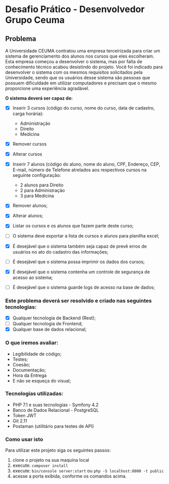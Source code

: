 Desafio Prático - Desenvolvedor Grupo Ceuma
===========================================

Problema
--------

A Universidade CEUMA contratou uma empresa terceirizada para criar um sistema de gerenciamento dos alunos nos cursos que eles escolheram. Esta empresa começou a desenvolver o sistema, mas por falta de conhecimento técnico acabou desistindo do projeto. Você foi indicado para desenvolver o sistema com os mesmos requisitos solicitados pela Universidade, sendo que os usuários desse sistema são pessoas que possuem dificuldade em utilizar computadores e precisam que o mesmo proporcione uma experiência agradável.

**O sistema deverá ser capaz de:**

- [x] Inserir 3 cursos (código do curso, nome do curso, data de cadastro, carga horária):

    - Administração
    - Direito
    - Medicina

- [x] Remover cursos
- [x] Alterar cursos

- [x] Inserir 7 alunos (código do aluno, nome do aluno, CPF, Endereço, CEP, E-mail, número de Telefone atrelados aos respectivos cursos na seguinte configuração:

    - 2 alunos para Direito
    - 2 para Administração
    - 3 para Medicina

- [x] Remover alunos;
- [x] Alterar alunos;
- [x] Listar os cursos e os alunos que fazem parte deste curso;

- [ ] O sistema deve exportar a lista de cursos e alunos para planilha excel;
- [x] É desejável que o sistema também seja capaz de prevê erros de usuários no ato do cadastro das informações;

- [ ] É desejável que o sistema possa imprimir os dados dos cursos;
- [x] É desejável que o sistema contenha um controle de segurança de acesso ao sistema;
- [ ] É desejável que o sistema guarde logs de acesso na base de dados;

### Este problema deverá ser resolvido e criado nas seguintes tecnologias:

- [x] Qualquer tecnologia de Backend (Rest);
- [ ] Qualquer tecnologia de Frontend;
- [x] Qualquer base de dados relacional;

### O que iremos avaliar:

- Legibilidade de código;
- Testes;
- Coesão;
- Documentação;
- Hora da Entrega
- E não se esqueça do visual;

### Tecnologias utilizadas:

- PHP 7.1 e suas tecnologias - Symfony 4.2
- Banco de Dados Relacional  - PostgreSQL
- Token JWT
- Git 2.11
- Postaman (utilitário para testes de API)

### Como usar isto

Para utilizar este projeto siga os seguintes passos:

1. clone o projeto na sua maquina local
2. execute: `composer install`
3. execute: `bin/console server:start` ou `php -S localhost:8000 -t public`
4. acesse a porta exibida, conforme os comandos acima.
